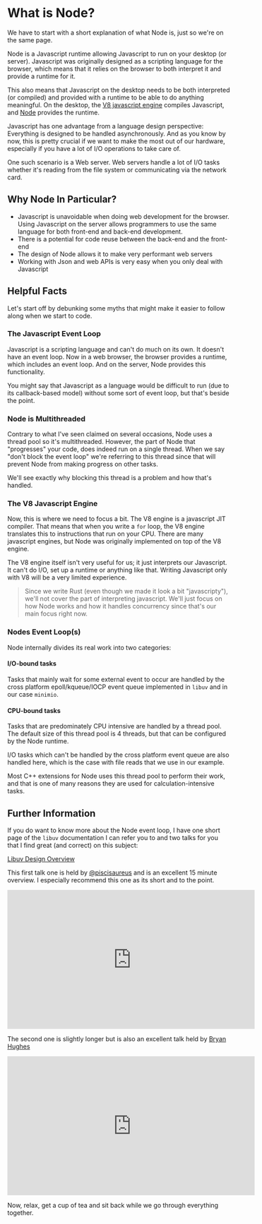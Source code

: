 # What is Node?

We have to start with a short explanation of what Node is, just so we're on the same page.

Node is a Javascript runtime allowing Javascript to run on your desktop (or server). Javascript was originally designed as a scripting language for the browser, which means that it relies on the browser to both interpret it and provide a runtime for it. 

This also means that Javascript on the desktop needs to be both interpreted (or compiled) and provided with a runtime to be able to do anything meaningful. On the desktop, the [V8 javascript engine](https://en.wikipedia.org/wiki/V8_JavaScript_engine) compiles Javascript, and [Node](https://en.wikipedia.org/wiki/Node.js) provides the runtime.

Javascript has one advantage from a language design perspective: Everything is designed to be handled asynchronously. And as you know by now, this is pretty crucial if we want to make the most out of our hardware, especially if you have a lot of I/O operations to take care of.

One such scenario is a Web server. Web servers handle a lot of I/O tasks whether it's reading from the file system or communicating via the network card.

## Why Node In Particular?

- Javascript is unavoidable when doing web development for the browser. Using Javascript on the server allows programmers to use the same language for both front-end and back-end development.
- There is a potential for code reuse between the back-end and the front-end
- The design of Node allows it to make very performant web servers
- Working with Json and web APIs is very easy when you only deal with Javascript

## Helpful Facts

Let's start off by debunking some myths that might make it easier to follow along when we start to code.

### The Javascript Event Loop

Javascript is a scripting language and can't do much on its own. It doesn't have an event loop. Now in a web browser, the browser provides a runtime, which includes an event loop. And on the server, Node provides this functionality. 

You might say that Javascript as a language would be difficult to run (due to its callback-based model) without some sort of event loop, but that's beside the point.

### Node is Multithreaded

Contrary to what I've seen claimed on several occasions, Node uses a thread pool so it's multithreaded. However, the part of Node that "progresses" your code, does indeed run on a single thread. When we say "don't block the event loop" we're referring to this thread since that will prevent Node from making progress on other tasks.

We'll see exactly why blocking this thread is a problem and how that's handled.

### The V8 Javascript Engine

Now, this is where we need to focus a bit. The V8 engine is a javascript JIT compiler. That means that when you write a `for` loop, the V8 engine translates this to instructions that run on your CPU. There are many javascript engines, but Node was originally implemented on top of the V8 engine.

The V8 engine itself isn't very useful for us; it just interprets our Javascript. It can't do I/O, set up a runtime or anything like that. Writing Javascript only with V8 will be a very limited experience.

> Since we write Rust (even though we made it look a bit "javascripty"), we'll not cover the part of interpreting javascript. We'll just focus on how Node works and how it handles concurrency since that's our main focus right now.

### Nodes Event Loop(s)

Node internally divides its real work into two categories:

#### I/O-bound tasks

Tasks that mainly wait for some external event to occur are handled by the cross platform epoll/kqueue/IOCP event queue implemented in `libuv` and in our case `minimio`.

#### CPU-bound tasks

Tasks that are predominately CPU intensive are handled by a thread pool. The default size of this thread pool is 4 threads, but that can be configured by the Node runtime.

I/O tasks which can't be handled by the cross platform event queue are also handled here, which is the case with file reads that we use in our example.

Most C++ extensions for Node uses this thread pool to perform their work, and that is one of many reasons they are used for calculation-intensive tasks.

## Further Information

If you do want to know more about the Node event loop, I have one short page of the `libuv` documentation I can
refer you to and two talks for you that I find great (and correct) on this subject:

[Libuv Design Overview](http://docs.libuv.org/en/v1.x/design.html#design-overview)

This first talk one is held by [@piscisaureus](https://github.com/piscisaureus) and is an excellent 15 minute overview. I especially recommend this one as its short and to the point.
<iframe width="560" height="315" src="https://www.youtube.com/embed/PNa9OMajw9w" frameborder="0" allow="accelerometer; autoplay; encrypted-media; gyroscope; picture-in-picture" allowfullscreen></iframe>


The second one is slightly longer but is also an excellent talk held by [Bryan Hughes](https://github.com/nebrius)
<iframe width="560" height="315" src="https://www.youtube.com/embed/zphcsoSJMvM" frameborder="0" allow="accelerometer; autoplay; encrypted-media; gyroscope; picture-in-picture" allowfullscreen></iframe>


Now, relax, get a cup of tea and sit back while we go through everything together.

